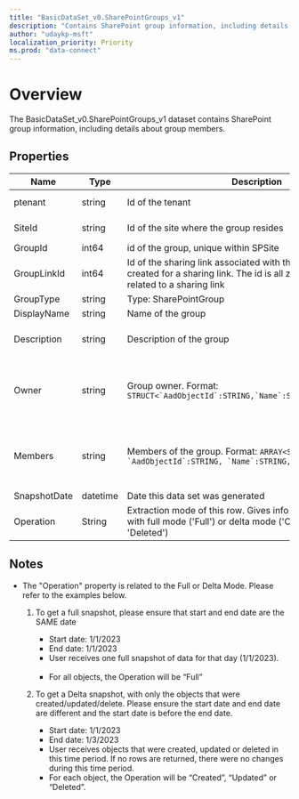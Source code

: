 ```yaml
---
title: "BasicDataSet_v0.SharePointGroups_v1"
description: "Contains SharePoint group information, including details about group members."
author: "udaykp-msft"
localization_priority: Priority
ms.prod: "data-connect"
---
```


# Overview

The BasicDataSet_v0.SharePointGroups_v1 dataset contains SharePoint group information, including details about group members.

## Properties
| Name | Type | Description | SampleData | FilterOptions | IsDateFilter | 
|--|--|--| -- | -- |--|
| ptenant | string |Id of the tenant| 72f988bf-86f1-41af-91ab-2d7cd011db47 |0|false|
| SiteId | string |Id of the site where the group resides| 355f5fec-e502-4fa0-9218-c0e9ec019491 |0|false|
| GroupId | int64 |id of the group, unique within SPSite|3|0|false|
| GroupLinkId | int64 |Id of the sharing link associated with this group, if it was created for a sharing link. The id is all zeros if the group is not related to a sharing link|0a87ef23-a542-42ba-97fd-1e66fd26c1e1|0|false|
| GroupType | string |Type: SharePointGroup| SharePointGroup |0|false|
| DisplayName | string |Name of the group| Viewers |0|false|
| Description | string |Description of the group| Members of this group can view pages, list items, and documents. |0|false|
| Owner | string |Group owner. Format: ```STRUCT<`AadObjectId`:STRING,`Name`:STRING,`Email`:STRING>```|`{\"AadObjectId\": \"12345676-6e0e-46ab-855d-2c8912345676\",\"Name\": \"John Smith\",\"Email\": \"jsmith@contoso.com\"}`|0|false|
| Members | string |Members of the group. Format: ```ARRAY<STRUCT<`Type`:STRING, `AadObjectId`:STRING, `Name`:STRING, `Email`:STRING>>```|`[{\"Type\": \"User\", \"AadObjectId\": \"12345676-6e0e-46ab-855d-2c8912345676\", \"Name\": \"John Smith\", \"Email\": \"jsmith@contoso.com\"}]`|0|false|
| SnapshotDate | datetime |Date this data set was generated|`2022-03-16T00:00:00Z`|1|true|
| Operation | String | Extraction mode of this row. Gives info about row extracted with full mode ('Full') or delta mode ('Created', 'Updated' or 'Deleted')|Created|0|false|

## Notes

- The "Operation" property is related to the Full or Delta Mode. Please refer to the examples below.   
    1. To get a full snapshot, please ensure that start and end date are the SAME date       
        - Start date: 1/1/2023       
        - End date: 1/1/2023       
        - User receives one full snapshot of data for that day (1/1/2023).       
        - For all objects, the Operation will be “Full”    

    2. To get a Delta snapshot, with only the objects that were created/updated/delete. Please ensure the start date and end date are different and the start date is before the end date.       
        - Start date: 1/1/2023       
        - End date: 1/3/2023       
        - User receives objects that were created, updated or deleted in this time period. If no rows are returned, there were no changes during this time period.        
        - For each object, the Operation will be “Created”, “Updated” or “Deleted”.
